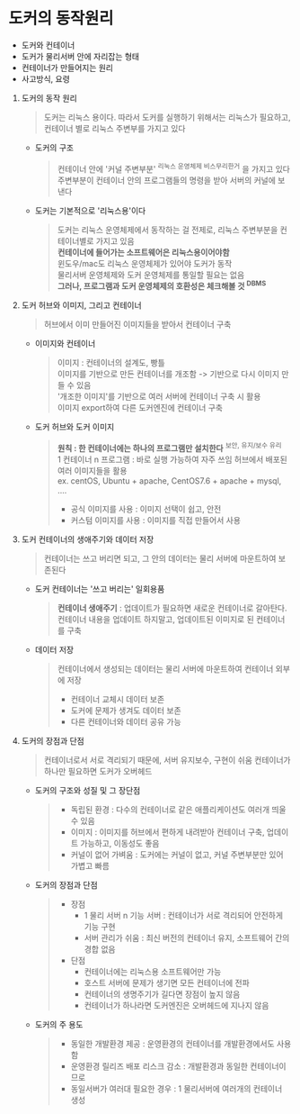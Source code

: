 <h1>도커의 동작원리</h1>

- 도커와 컨테이너
- 도커가 물리서버 안에 자리잡는 형태
- 컨테이너가 만들어지는 원리
- 사고방식, 요령


1. 도커의 동작 원리
   > 도커는 리눅스 용이다.
   따라서 도커를 실행하기 위해서는 리눅스가 필요하고, 컨테이너 별로 리눅스 주변부를 가지고 있다

    - 도커의 구조
      > 컨테이너 안에 '커널 주변부분' <sup>리눅스 운영체제 비스무리한거</sup> 을 가지고 있다  
      주변부분이 컨테이너 안의 프로그램들의 명령을 받아 서버의 커널에 보낸다

    - 도커는 기본적으로 '리눅스용'이다
      > 도커는 리눅스 운영체제에서 동작하는 걸 전제로, 리눅스 주변부분을 컨테이너별로 가지고 있음    
      **컨테이너에 들어가는 소프트웨어은 리눅스용이어야함**  
      윈도우/mac도 리눅스 운영체제가 있어야 도커가 동작  
      물리서버 운영체제와 도커 운영체제를 통일할 필요는 없음  
      **그러나, 프로그램과 도커 운영체제의 호환성은 체크해볼 것 <sup>DBMS</sup>**


2. 도커 허브와 이미지, 그리고 컨테이너
   > 허브에서 이미 만들어진 이미지들을 받아서 컨테이너 구축

    - 이미지와 컨테이너
      > 이미지 : 컨테이너의 설계도, 빵틀    
      이미지를 기반으로 만든 컨테이너를 개조함 -> 기반으로 다시 이미지 만들 수 있음  
      '개조한 이미지'를 기반으로 여러 서버에 컨테이너 구축 시 활용  
      이미지 export하여 다른 도커엔진에 컨테이너 구축

    - 도커 허브와 도커 이미지
      > **원칙 : 한 컨테이너에는 하나의 프로그램만 설치한다** <sup>보안, 유지/보수 유리</sup>  
      1 컨테이너 n 프로그램 : 바로 실행 가능하여 자주 쓰임
      허브에서 배포된 여러 이미지들을 활용  
      ex. centOS, Ubuntu + apache, CentOS7.6 + apache + mysql, ....
      > - 공식 이미지를 사용 : 이미지 선택이 쉽고, 안전
      > - 커스텀 이미지를 사용 : 이미지를 직접 만들어서 사용

3. 도커 컨테이너의 생애주기와 데이터 저장
   > 컨테이너는 쓰고 버리면 되고, 그 안의 데이터는 물리 서버에 마운트하여 보존된다

    - 도커 컨테이너는 '쓰고 버리는' 일회용품
      > **컨테이너 생애주기** : 업데이트가 필요하면 새로운 컨테이너로 갈아탄다.  
      컨테이너 내용을 업데이트 하지말고, 업데이트된 이미지로 된 컨테이너를 구축

    - 데이터 저장
      > 컨테이너에서 생성되는 데이터는 물리 서버에 마운트하여 컨테이너 외부에 저장
      >  - 컨테이너 교체시 데이터 보존
      >  - 도커에 문제가 생겨도 데이터 보존
      >  - 다른 컨테이너와 데이터 공유 가능
      
4. 도커의 장점과 단점
   > 컨테이너로서 서로 격리되기 때문에, 서버 유지보수, 구현이 쉬움
     컨테이너가 하나만 필요하면 도커가 오버헤드

    - 도커의 구조와 성질 및 그 장단점
      > - 독립된 환경 : 다수의 컨테이너로 같은 애플리케이션도 여러개 띄울 수 있음
      > - 이미지 : 이미지를 허브에서 편하게 내려받아 컨테이너 구축, 업데이트 가능하고, 이동성도 좋음
      > - 커널이 없어 가벼움 : 도커에는 커널이 없고, 커널 주변부분만 있어 가볍고 빠름
    
    - 도커의 장점과 단점
      > - 장점
      >   -  1 물리 서버 n 기능 서버 : 컨테이너가 서로 격리되어 안전하게 기능 구현
      >   -  서버 관리가 쉬움 : 최신 버전의 컨테이너 유지, 소프트웨어 간의 경합 없음  
      > - 단점
      >   -  컨테이너에는 리눅스용 소프트웨어만 가능
      >   - 호스트 서버에 문제가 생기면 모든 컨테이너에 전파
      >   - 컨테이너의 생명주기가 길다면 장점이 높지 않음  
      >   - 컨테이너가 하나라면 도커엔진은 오버헤드에 지나지 않음
    - 도커의 주 용도
      > - 동일한 개발환경 제공 : 운영환경의 컨테이너를 개발환경에서도 사용함
      > - 운영환경 릴리즈 배포 리스크 감소 : 개발환경과 동일한 컨테이너이므로
      > - 동일서버가 여러대 필요한 경우 : 1 물리서버에 여러개의 컨테이너 생성
   
